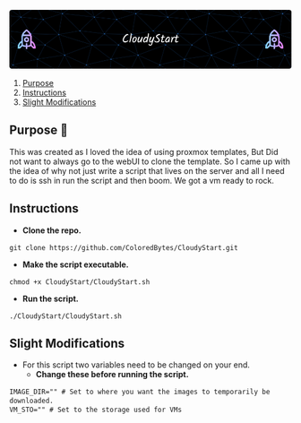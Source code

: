 ![Header](assets/github-header-image.png)

1. [Purpose](#purpose)
2. [Instructions](#instructions)
3. [Slight Modifications](#slight-modifications)


## Purpose 🤔

This was created as I loved the idea of using proxmox templates, But Did not want to always go to the webUI to clone the template. So I came up with the idea of why not just write a script that lives on the server and all I need to do is ssh in run the script and then boom. We got a vm ready to rock.

## Instructions

- **Clone the repo.**
```
git clone https://github.com/ColoredBytes/CloudyStart.git
```


- **Make the script executable.**
 ```
 chmod +x CloudyStart/CloudyStart.sh
 ```

- **Run the script.**
 ```
 ./CloudyStart/CloudyStart.sh
```

## Slight Modifications

- For this script two variables need to be changed on your end.
    - **Change these before running the script.**

```
IMAGE_DIR="" # Set to where you want the images to temporarily be downloaded. 
VM_STO="" # Set to the storage used for VMs
```

